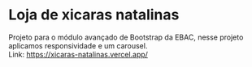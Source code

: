 # Loja de xicaras natalinas
 Projeto para o módulo avançado de Bootstrap da EBAC, nesse projeto aplicamos responsividade e um carousel.
 <br>
 Link: https://xicaras-natalinas.vercel.app/
